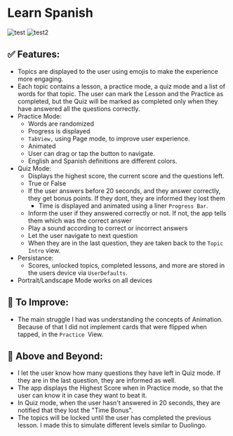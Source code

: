 # Learn Spanish
![test](https://github.com/user-attachments/assets/54b60bdb-1173-4c79-afe2-7813d23e383b)
![test2](https://github.com/user-attachments/assets/63bbf390-7b85-40a0-a747-c95410b067e7)



## ✅ Features:
- Topics are displayed to the user using emojis to make the experience more engaging.
- Each topic contains a lesson, a practice mode, a quiz mode and a list of words for that topic. The user can mark the Lesson and the Practice as completed, but the Quiz will be marked as completed only when they have answered all the questions correctly.
- Practice Mode:
	- Words are randomized
	- Progress is displayed
	- `TabView,` using Page mode, to improve user experience. 
	- Animated
	- User can drag or tap the button to navigate.
	- English and Spanish definitions are different colors.
- Quiz Mode:
	- Displays the highest score, the current score and the questions left.
	- True or False
	- If the user answers before 20 seconds, and they answer correctly, they get bonus points. If they dont, they are informed they lost them
		- Time is displayed and animated using a liner `Progress Bar`. 
	- Inform the user if they answered correctly or not. If not, the app tells them which was the correct answer
	- Play a sound according to correct or incorrect answers
	- Let the user navigate to next question
	- When they are in the last question, they are taken back to the `Topic Intro` view.
- Persistance:
	- Scores, unlocked topics, completed lessons, and more are stored in the users device via `UserDefaults`. 
- Portrait/Landscape Mode works on all devices

## 🤨 To Improve:
- The main struggle I had was understanding the concepts of Animation. Because of that I did not implement cards that were flipped when tapped, in the `Practice `View.

## 🚀 Above and Beyond:
- I let the user know how many questions they have left in Quiz mode. If they are in the last question, they are informed as well.
- The app displays the Highest Score when in Practice mode, so that the user can know it in case they want to beat it.
- In Quiz mode, when the user hasn't answered in 20 seconds, they are notified that they lost the "Time Bonus".
- The topics will be locked until the user has completed the previous lesson. I made this to simulate different levels similar to Duolingo. 
